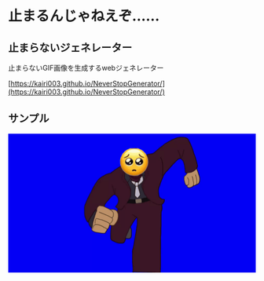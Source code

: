 # 止まるんじゃねえぞ……

## 止まらないジェネレーター

止まらないGIF画像を生成するwebジェネレーター

[https://kairi003.github.io/NeverStopGenerator/](https://kairi003.github.io/NeverStopGenerator/)

## サンプル
![sample.gif](https://github.com/kairi003/NeverStopGenerator/blob/master/sample.gif?raw=true)